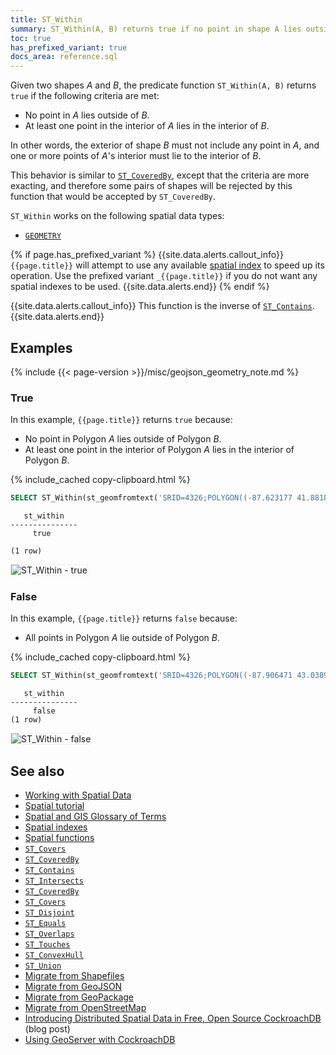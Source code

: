 ```yaml
---
title: ST_Within
summary: ST_Within(A, B) returns true if no point in shape A lies outside of shape B, and at least one point in the interior of A lies in the interior of B.
toc: true
has_prefixed_variant: true
docs_area: reference.sql
---
```


Given two shapes _A_ and _B_, the predicate function `ST_Within(A, B)` returns `true` if the following criteria are met:

- No point in _A_ lies outside of _B_.
- At least one point in the interior of _A_ lies in the interior of _B_.

In other words, the exterior of shape _B_ must not include any point in _A_, and one or more points of _A_'s interior must lie to the interior of _B_.

This behavior is similar to [`ST_CoveredBy`](st_coveredby.html), except that the criteria are more exacting, and therefore some pairs of shapes will be rejected by this function that would be accepted by `ST_CoveredBy`.

`ST_Within` works on the following spatial data types:

- [`GEOMETRY`](spatial-glossary.html#geometry)

{% if page.has_prefixed_variant %}
{{site.data.alerts.callout_info}}
`{{page.title}}` will attempt to use any available [spatial index](spatial-indexes.html) to speed up its operation.  Use the prefixed variant `_{{page.title}}` if you do not want any spatial indexes to be used.
{{site.data.alerts.end}}
{% endif %}

{{site.data.alerts.callout_info}}
This function is the inverse of [`ST_Contains`](st_contains.html).
{{site.data.alerts.end}}

## Examples

{% include {{< page-version >}}/misc/geojson_geometry_note.md %}

### True

In this example, `{{page.title}}` returns `true` because:

- No point in Polygon _A_ lies outside of Polygon _B_.
- At least one point in the interior of Polygon _A_ lies in the interior of Polygon _B_.

{% include_cached copy-clipboard.html %}
~~~ sql
SELECT ST_Within(st_geomfromtext('SRID=4326;POLYGON((-87.623177 41.881832, -90.199402 38.627003, -82.446732 38.413651, -87.623177 41.881832))'), st_geomfromtext('SRID=4326;POLYGON((-87.906471 43.038902, -95.992775 36.153980, -75.704722 36.076944, -87.906471 43.038902))'));
~~~

~~~
   st_within
---------------
     true

(1 row)
~~~

<img src="{{ 'images/v21.2/geospatial/st_within_true.png' | relative_url }}" alt="ST_Within - true" style="border:1px solid #eee;max-width:100%" />

### False

In this example, `{{page.title}}` returns `false` because:

- All points in Polygon _A_ lie outside of Polygon _B_.

{% include_cached copy-clipboard.html %}
~~~ sql
SELECT ST_Within(st_geomfromtext('SRID=4326;POLYGON((-87.906471 43.038902, -95.992775 36.153980, -75.704722 36.076944, -87.906471 43.038902), (-87.623177 41.881832, -90.199402 38.627003, -82.446732 38.413651, -87.623177 41.881832))'), st_geomfromtext('SRID=4326;POLYGON((-87.356934 41.595161, -84.512016 39.103119, -86.529167 39.162222, -87.356934 41.595161))'));
~~~

~~~
   st_within
---------------
     false
(1 row)
~~~

<img src="{{ 'images/v21.2/geospatial/st_within_false.png' | relative_url }}" alt="ST_Within - false" style="border:1px solid #eee;max-width:100%" />

## See also

- [Working with Spatial Data](spatial-data.html)
- [Spatial tutorial](spatial-tutorial.html)
- [Spatial and GIS Glossary of Terms](spatial-glossary.html)
- [Spatial indexes](spatial-indexes.html)
- [Spatial functions](functions-and-operators.html#spatial-functions)
- [`ST_Covers`](st_covers.html)
- [`ST_CoveredBy`](st_coveredby.html)
- [`ST_Contains`](st_contains.html)
- [`ST_Intersects`](st_intersects.html)
- [`ST_CoveredBy`](st_coveredby.html)
- [`ST_Covers`](st_covers.html)
- [`ST_Disjoint`](st_disjoint.html)
- [`ST_Equals`](st_equals.html)
- [`ST_Overlaps`](st_overlaps.html)
- [`ST_Touches`](st_touches.html)
- [`ST_ConvexHull`](st_convexhull.html)
- [`ST_Union`](st_union.html)
- [Migrate from Shapefiles](migrate-from-shapefiles.html)
- [Migrate from GeoJSON](migrate-from-geojson.html)
- [Migrate from GeoPackage](migrate-from-geopackage.html)
- [Migrate from OpenStreetMap](migrate-from-openstreetmap.html)
- [Introducing Distributed Spatial Data in Free, Open Source CockroachDB](https://www.cockroachlabs.com/blog/spatial-data/) (blog post)
- [Using GeoServer with CockroachDB](geoserver.html)
